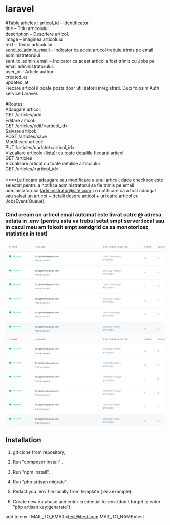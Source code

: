 # laravel

#Table articles :
articol_id – identificator <br>
title – Titlu articolului <br>
description – Descriere articol. <br>
image – imaginea articolului<br>
text – Textul articolului<br>
send_to_admin_email – Indicator ca acest articol trebuie trimis pe email administratorului<br>
sent_to_admin_email – Indicator ca acest articol a fost trimis cu Jobs pe email administratorului.<br>
user_id – Article author<br>
created_at<br>
updated_at<br>
Fiecare articol il poate posta doar utilizatorii inregistrati. Deci folosim Auth service Laravel.<br>
<br>
#Routes:<br>
Adaugare articol:<br>
GET /articles/add<br>
Editare articol:<br>
GET /articles/edit/<articol_id><br>
Salvare articol:<br>
POST /articles/save<br>
Modificare articol:<br>
PUT /articles/update/<articol_id><br>
Vizualiare articole (lista):  cu toate detaliile fiecarui articol<br>
GET /articles<br>
Vizualizare articol cu toate detaliile articolului<br>
GET /articles/<articol_id><br>
<br>
****La fiecare adaugare sau modificare a unui articol, daca checkbox este selectat pentru a notifica administratorul sa fie trimis pe email administatorului (administrator@site.com ) o notificare ca a fost adaugat sau salvat un articol + detalii despre articol + url catre articol cu JobsEvent(Queue).

<H3>Cind cream un articol email automat este livrat catre @ adresa setata in .env (pentru asta va trebui setat smpt server:local sau in cazul meu am folosit smpt sendgrid ca sa monotorizez statistica in test)  </H3>
 <img src="sendgrid.png">	<img src="sendgrid.png">

<H2> Installation </H2>

1. git clone from repository,

2. Run  "composer install" .

3. Run "npm install". 

4. Run "php artisan migrate"

5. Redact you .env file locally  from template (.env.example);  

6. Create new database and enter credential to .env  (don't forget to enter "php artisan key:generate");


add to env :
MAIL_TO_EMAIL=test@test.com
MAIL_TO_NAME=test
